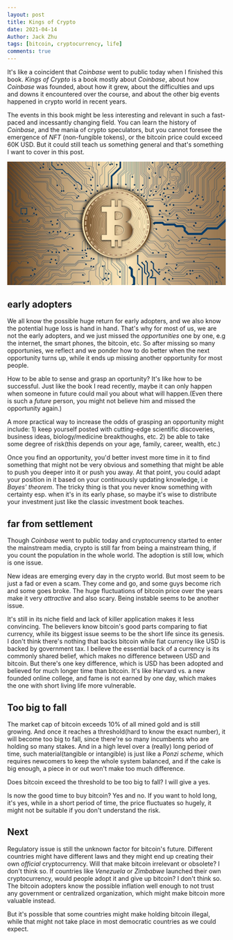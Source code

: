 ```yaml
---
layout: post
title: Kings of Crypto
date: 2021-04-14
Author: Jack Zhu
tags: [bitcoin, cryptocurrency, life]
comments: true
---
```


It's like a coincident that *Coinbase* went to public today when I finished this book. *Kings of Crypto* is a book mostly about *Coinbase*, about how *Coinbase* was founded, about how it grew, about the difficulties and ups and downs it encountered over the course, and about the other big events happened in crypto world in recent years.

The events in this book might be less interesting and relevant in such a fast-paced and incessantly changing field. You can learn the history of *Coinbase*, and the mania of crypto speculators, but you cannot foresee the emergence of *NFT* (non-fungible tokens), or the bitcoin price could exceed 60K USD. But it could still teach us something general and that's something I want to cover in this post.

![bitcoin](../images/bitcoin.png)

## early adopters

We all know the possible huge return for early adopters, and we also know the potential huge loss is hand in hand. That's why for most of us, we are not the early adopters, and we just missed the *opportunities* one by one, e.g the internet, the smart phones, the bitcoin, etc. So after missing so many opportunies, we reflect and we ponder how to do better when the next opportunity turns up, while it ends up missing another opportunity for most people.

How to be able to sense and grasp an oportunity? It's like how to be successful. Just like the book I read recently, maybe it can only happen when someone in future could mail you about what will happen.(Even there is such a *future* person, you might not believe him and missed the opportunity again.)

A more practical way to increase the odds of grasping an opportunity might include: 1) keep yourself posted with cutting-edge scientific discoveries, business ideas, biology/medicine breakthoughs, etc. 2) be able to take some degree of risk(this depends on your age, family, career, wealth, etc.)

Once you find an opportunity, you'd better invest more time in it to find something that might not be very obvious and something that might be able to push you deeper into it or push you away. At that point, you could adapt your position in it based on your continuously updating knowledge, i.e *Bayes' theorem*. The tricky thing is that you never know something with certainty esp. when it's in its early phase, so maybe it's wise to distribute your investment just like the classic investment book teaches.

## far from settlement

Though *Coinbase* went to public today and cryptocurrency started to enter the mainstream media, crypto is still far from being a mainstream thing, if you count the population in the whole world. The adoption is still low, which is one issue.

New ideas are emerging every day in the crypto world. But most seem to be just a fad or even a scam. They come and go, and some guys become rich and some goes broke. The huge fluctuations of bitcoin price over the years make it very *attractive* and also scary. Being instable seems to be another issue.

It's still in its niche field and lack of killer application makes it less convincing. The believers know bitcoin's good parts comparing to fiat currency, while its biggest issue seems to be the short life since its genesis. I don't think there's nothing that backs bitcoin while fiat currency like USD is backed by government tax. I beileve the essential back of a currency is its commonly shared belief, which makes no difference between USD and bitcoin. But there's one key difference, which is USD has been adopted and believed for much longer time than bitcoin. It's like Harvard vs. a new founded online college, and fame is not earned by one day, which makes the one with short living life more vulnerable.

## Too big to fall

The market cap of bitcoin exceeds 10% of all mined gold and is still growing. And once it reaches a threshold(hard to know the exact number), it will become too big to fall, since there're so many incumbents who are holding so many stakes. And in a high level over a (really) long period of time, such material(tangible or intangible) is just like a *Ponzi scheme*, which requires newcomers to keep the whole system balanced, and if the cake is big enough, a piece in or out won't make too much difference.

Does bitcoin exceed the threshold to be too big to fall? I will give a yes.

Is now the good time to buy bitcoin? Yes and no. If you want to hold long, it's yes, while in a short period of time, the price fluctuates so hugely, it might not be suitable if you don't understand the risk.

## Next

Regulatory issue is still the unknown factor for bitcoin's future. Different countries might have different laws and they might end up creating their own *official* cryptocurrency. Will that make bitcoin irrelevant or obsolete? I don't think so. If countries like *Venezuela* or *Zimbabwe* launched their own cryptocurrency, would people adopt it and give up bitcoin? I don't think so. The bitcoin adopters know the possible inflation well enough to not trust any government or centralized organization, which might make bitcoin more valuable instead.

But it's possible that some countries might make holding bitcoin illegal, while that might not take place in most democratic countries as we could expect.